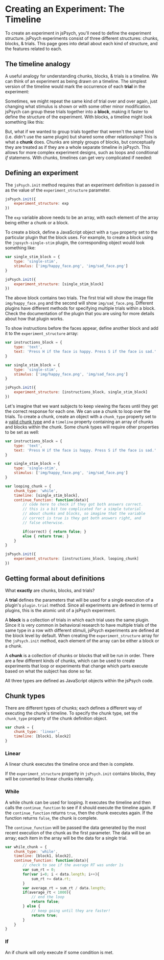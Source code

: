 # Creating an Experiment: The Timeline

To create an experiment in jsPsych, you'll need to define the experiment structure. jsPsych experiments consist of three different structures: chunks, blocks, & trials. This page goes into detail about each kind of structure, and the features related to each.

## The timeline analogy

A useful analogy for understanding chunks, blocks, & trials is a timeline. We can think of an experiment as being drawn on a timeline. The simplest version of the timeline would mark the occurrence of each **trial** in the experiment:

Sometimes, we might repeat the same kind of trial over and over again, just changing what stimulus is shown or with some other minor modification. jsPsych can group these trials together into a **block**, making it faster to define the structure of the experiment. With blocks, a timeline might look something like this:

But, what if we wanted to group trials together that weren't the same kind (i.e. didn't use the same plugin) but shared some other relationship? This is what a **chunk** does. Chunks are simply groups of blocks, but conceptually they are treated as if they are a whole separate timeline in jsPsych. This allows for more complex experiment designs, such as loops and conditional *if* statemens. With chunks, timelines can get very complicated if needed:

## Defining an experiment

The `jsPsych.init` method requires that an experiment definition is passed in as the value of the `experiment_structure` parameter.

```javascript
jsPsych.init({
	experiment_structure: exp
})
```

The `exp` variable above needs to be an array, with each element of the array being either a chunk or a block.

To create a block, define a JavaScript object with a `type` property set to the particular plugin that the block uses. For example, to create a block using the `jspsych-single-stim` plugin, the corresponding object would look something like:

```javascript
var single_stim_block = {
	type: 'single-stim',
	stimulus: ['img/happy_face.png', 'img/sad_face.png']
}

jsPsych.init({
	experiment_structure: [single_stim_block]
})
```

The above block contains two trials. The first trial will show the image file `img/happy_face.png` and the second will show `img/sad_face.png`. Different plugins have different methods for specifying multiple trials within a block. Check the documentation of the plugin that you are using for more details about how that plugin works.

To show instructions before the faces appear, define another block and add it to the `experiment_structure` array:

```javascript
var instructions_block = {
	type: 'text',
	text: 'Press H if the face is happy. Press S if the face is sad.'
}

var single_stim_block = {
	type: 'single-stim',
	stimulus: ['img/happy_face.png', 'img/sad_face.png']
}

jsPsych.init({
	experiment_structure: [instructions_block, single_stim_block]
})
```

Let's imagine that we want subjects to keep viewing the faces until they get the correct response for each one. We can use a chunk to loop over the trials. To create a chunk, create an object with a `chunk_type` property set to a [valid chunk type]() and a `timeline` property containing an array of chunks and blocks within the chunk. Some chunk types will require other properties to be set as well:

```javascript
var instructions_block = {
	type: 'text',
	text: 'Press H if the face is happy. Press S if the face is sad.'
}

var single_stim_block = {
	type: 'single-stim',
	stimulus: ['img/happy_face.png', 'img/sad_face.png']
}

var looping_chunk = {
	chunk_type: 'while',
	timeline: [single_stim_block],
	continue_function: function(data){
		// code here to check if they got both answers correct.
		// this is a bit too complicated for a simple tutorial
		// about chunks and blocks, so imagine that the variable
		// correct is true is they got both answers right, and
		// false otherwise.

		if(correct) { return false; }
		else { return true; }
	}
}

jsPsych.init({
	experiment_structure: [instructions_block, looping_chunk]
})
```

## Getting formal about definitions

What **exactly** are chunks, blocks, and trials?

A **trial** defines the parameters that will be used for a single execution of a plugin's `plugin.trial` method. Since all experiments are defined in terms of plugins, this is the atomic unit of a jsPsych experiment.

A **block** is a collection of trials in which each trial uses the same plugin. Since it is very common in behavioral research to have multiple trials of the same type in a row with different stimuli, jsPsych experiments are defined at the block level by default. When creating the `experiment_structure` array for the `jsPsych.init` method, each element of the array can be either a block or a chunk.

A **chunk** is a collection of chunks or blocks that will be run in order. There are a few different kinds of chunks, which can be used to create experiments that loop or experiments that change which parts execute based on what the subject has done so far.

All three types are defined as JavaScript objects within the jsPsych code.

## Chunk types

There are different types of chunks; each defines a different way of executing the chunk's timeline. To specify the chunk type, set the `chunk_type` property of the chunk definition object.

```javascript
var chunk = {
	chunk_type: 'linear',
	timeline: [block1, block2]
}
```

### Linear

A linear chunk executes the timeline once and then is complete.

If the `experiment_structure` property in `jsPsych.init` contains blocks, they will be converted to linear chunks internally.

### While

A while chunk can be used for looping. It executes the timeline and then calls the `continue_function` to see if it should execute the timeline again. If the `continue_function` returns `true`, then the chunk executes again. If the function returns `false`, the chunk is complete.

The `continue_function` will be passed the data generated by the most recent execution of the chunk as the first parameter. The data will be an array; each item in the array will be the data for a single trial.

```javascript
var while_chunk = {
	chunk_type: 'while',
	timeline: [block1, block2],
	continue_function: function(data){
		// check to see if the average RT was under 1s
		var sum_rt = 0;
		for(var i=0; i < data.length; i++){
			sum_rt += data.rt;
		}
		var average_rt = sum_rt / data.length;
		if(average_rt < 1000){
			// end the loop
			return false;
		} else {
			// keep going until they are faster!
			return true;
		}
	}
}
```

### If

An if chunk will only execute if some condition is met.
